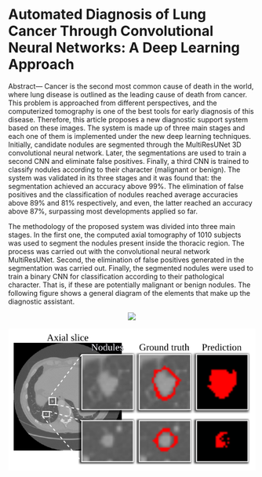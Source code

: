 # Automated Diagnosis of Lung Cancer Through Convolutional Neural Networks: A Deep Learning Approach

Abstract— Cancer is the second most common cause of death in the world, where lung disease is outlined as the leading cause of death from cancer. This problem is approached from different perspectives, and the computerized tomography is one of the best tools for early diagnosis of this disease. Therefore, this article proposes a new diagnostic support system based on these images. The system is made up of three main stages and each one of them is implemented under the new deep learning techniques. Initially, candidate nodules are segmented through the MultiResUNet 3D convolutional neural network. Later, the segmentations are used to train a second CNN and eliminate false positives. Finally, a third CNN is trained to classify nodules according to their character (malignant or benign). The system was validated in its three stages and it was found that: the segmentation achieved an accuracy above 99%. The elimination of false positives and the classification of nodules reached average accuracies above 89% and 81% respectively, and even, the latter reached an accuracy above 87%, surpassing most developments applied so far.

The methodology of the proposed system was divided into three main stages. In the first one, the computed axial tomography of 1010 subjects was used to segment the nodules present inside the thoracic region. The process was carried out with the convolutional neural network MultiResUNet. Second, the elimination of false positives generated in the segmentation was carried out. Finally, the segmented nodules were used to train a binary CNN for classification according to their pathological character. That is, if these are potentially malignant or benign nodules. The following figure shows a general diagram of the elements that make up the diagnostic assistant.

<p align="center">
  <img src="https://raw.githubusercontent.com/Qsinap/Diagnosis-of-Lung-Cancer---CNN/f4fa72c5f6c8b58452a6257e3bfb990e0bb44d32/Figures/Figure%205.svg">
</p>

<p align="center">
  <img src="https://raw.githubusercontent.com/Qsinap/Diagnosis-of-Lung-Cancer---CNN/601be672ebb43c533e3982f61cfed99daa4b553a/Figures/Figure%207a.svg">
</p>

